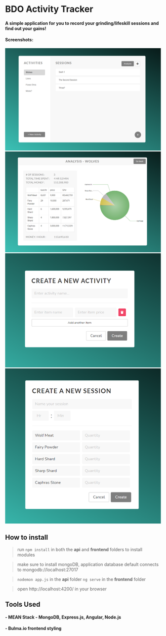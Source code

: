 # BDO Activity Tracker

#### A simple application for you to record your grinding/lifeskill sessions and find out your gains!

#### Screenshots: 

![Alt text](screenshots/main-view.PNG "main-view")
![Alt text](screenshots/analysis.PNG "analysis")
![Alt text](screenshots/new-activity.PNG "new-activity")
![Alt text](screenshots/new-session.PNG "new-session")

## How to install

> run `npm install` in both the **api** and **frontend** folders to install modules

> make sure to install mongoDB, application database default connects to mongodb://localhost:27017

> `nodemon app.js` in the **api** folder
> `ng serve` in the **frontend** folder

> open http://localhost:4200/ in your browser

## Tools Used
#### - MEAN Stack - MongoDB, Express.js, Angular, Node.js
#### - Bulma.io frontend styling